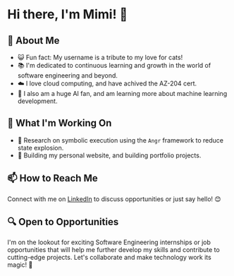 # Hi there, I'm Mimi! 👋

## 🌟 About Me
- 😺 Fun fact: My username is a tribute to my love for cats!
- 📚 I'm dedicated to continuous learning and growth in the world of software engineering and beyond.
- ☁️ I love cloud computing, and have achived the AZ-204 cert.
- 🤖 I also am a huge AI fan, and am learning more about machine learning development.

## 🚀 What I'm Working On
- 🔬 Research on symbolic execution using the `Angr` framework to reduce state explosion.
- 🤖 Building my personal website, and building portfolio projects.

## 📫 How to Reach Me
Connect with me on [LinkedIn](https://www.linkedin.com/in/mimi-pieper/) to discuss opportunities or just say hello! 😊

## 🔍 Open to Opportunities
I'm on the lookout for exciting Software Engineering internships or job opportunities that will help me further develop my skills and contribute to cutting-edge projects. Let's collaborate and make technology work its magic! 🌟
